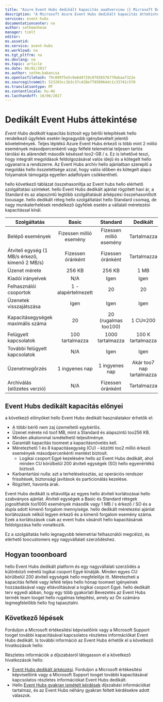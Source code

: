 ```yaml
---
title: "Azure Event Hubs dedikált kapacitás aaaOverview |} Microsoft Docs"
description: "A Microsoft Azure Event Hubs dedikált kapacitás áttekintése."
services: event-hubs
documentationcenter: na
author: sethmanheim
manager: timlt
editor: 
ms.assetid: 
ms.service: event-hubs
ms.workload: na
ms.tgt_pltfrm: na
ms.devlang: na
ms.topic: article
ms.date: 06/01/2017
ms.author: sethm;babanisa
ms.openlocfilehash: 79c09975e5c0a6d4729c8f836576770abaaf322e
ms.sourcegitcommit: 523283cc1b3c37c428e77850964dc1c33742c5f0
ms.translationtype: MT
ms.contentlocale: hu-HU
ms.lasthandoff: 10/06/2017
---
```

# <a name="overview-of-event-hubs-dedicated"></a>Dedikált Event Hubs áttekintése

*Event Hubs dedikált* kapacitás biztosít egy bérlői telepítések hello rendelkező ügyfelek esetén legnagyobb igénybevételt jelentő követelmények. Teljes léptékű Azure Event Hubs érkező is több mint 2 millió események másodpercenkénti vagy felfelé telemetriai teljesen tartós tárolási és alárendelt második késéssel too2-GB / s. Ez is lehetővé teszi, hogy integrált megoldások feldolgozásával valós idejű és a kötegelt hello ugyanarra a rendszerre. Az Event Hubs archív hello ajánlatban szereplő a megoldás hello összetettsége azzal, hogy valós időben és kötegelt alapú folyamatok támogatja egyetlen adatfolyam csökkentheti.

hello következő táblázat összehasonlítja az Event hubs hello elérhető szolgáltatási szinteket. hello Event Hubs dedikált ajánlat rögzített havi ár, a Standard és az alapszintű legtöbb szolgáltatását árképzési összehasonlított toousage. hello dedikált réteg hello szolgáltatást hello Standard csomag, de nagy munkaterhelések rendelkező ügyfelek esetén a vállalati méretezési kapacitással kínál. 

| Szolgáltatás | Basic | Standard | Dedikált |
| --- |:---:|:---:|:---:|
| Belépő események | Fizessen millió esemény | Fizessen millió esemény | Tartalmazza |
| Átviteli egység (1 MB/s érkező, kimenő 2 MB/s) | Fizessen óránként | Fizessen óránként | Tartalmazza |
| Üzenet mérete | 256 KB | 256 KB | 1 MB |
| Kiadói irányelvek | N/A | Igen | Igen |     
| Felhasználói csoportok | 1 - alapértelmezett | 20 | 20 |
| Üzenetek visszajátszása | Igen | Igen | Igen |
| Kapacitásegységek maximális száma | 20 | 20 (rugalmas too100)  | 1 CU≈200 |
| Felügyelt kapcsolatok | 100 tartalmazza | 1000 tartalmazza | 100 K tartalmazza |
| További felügyelt kapcsolatok | N/A | Igen | Igen |
| Üzenetmegőrzés | 1 ingyenes nap | 1 ingyenes nap | Akár too7 nap tartalmazza |
| Archiválás (előzetes verzió) | N/A   | Fizessen óránként | Tartalmazza |

## <a name="benefits-of-event-hubs-dedicated-capacity"></a>Event Hubs dedikált kapacitás előnyei

a következő előnyöket hello Event Hubs dedikált használatakor érhetők el:

* A többi bérlő nem zaj üzemeltető egybérlős.
* Üzenet mérete nő too1 MB, mint a Standard és alapszintű too256 KB.
* Minden alkalommal ismételhető teljesítménye.
* Garantált kapacitás toomeet a kapacitásnövelés kell.
* Méretezhető 1 és 8 kapacitásegység (CU) – közötti too2 millió érkező események másodpercenkénti mentést biztosít.
  * Logikai csoport Egyé kezelésére hello az Event Hubs dedikált, ahol minden CU körülbelül 200 átviteli egységek (SO) hello egyenértékű biztosít.
* Karbantartási nulla: azt a terheléselosztás, az operációs rendszer frissítések, biztonsági javítások és particionálás kezelése.
* Rögzített, havonta árak.

Event Hubs dedikált is eltávolítja az egyes hello átviteli korlátozásai hello szabványos ajánlat. Átviteli egységek a Basic és Standard rétegek jogosíthatók too1000 események második vagy 1 MB / s érkező / SO és a dupla adott kimenő forgalom mennyisége. hello dedikált méretezési ajánlat korlátozások nélkül legyen érkező és a kimenő forgalom esemény száma. Ezek a korlátozások csak az event hubs vásárolt hello kapacitásának feldolgozása hello vonatkozik.

Ez a szolgáltatás hello legnagyobb telemetriai felhasználói megcélzó, és elérhető toocustomers egy nagyvállalati szerződéshez.

## <a name="how-tooonboard"></a>Hogyan tooonboard

hello Event Hubs dedikált platform és egy nagyvállalati szerződés a különböző méretű logikai csoport Egyé kínálják. Minden egyes CU körülbelül 200 átviteli egységek hello megfelelője itt. Méretezheti a kapacitás felfelé vagy lefelé teljes hello hónap toomeet igényeinek hozzáadásával vagy eltávolításával a logikai csoport Egyé. hello dedikált terv egyedi abban, hogy egy több gyakorlati Bevezetés az Event Hubs termék team tooget hello rugalmas telepítési, amely az Ön számára legmegfelelőbb hello fog tapasztalni. 

## <a name="next-steps"></a>Következő lépések
Forduljon a Microsoft értékesítési képviselőink vagy a Microsoft Support tooget további kapacitásával kapcsolatos részletes információkat Event Hubs dedikált. Is további információ az Event Hubs érhetők el a következő hivatkozások hello:

Részletes információk a díjszabásról látogasson el a következő hivatkozások hello:

- [Event Hubs dedikált árképzési](https://azure.microsoft.com/pricing/details/event-hubs/). Forduljon a Microsoft értékesítési képviselőink vagy a Microsoft Support tooget további kapacitásával kapcsolatos részletes információkat Event Hubs dedikált.
- Hello [Event Hubs gyakran ismételt kérdések](event-hubs-faq.md) díjszabási információkat tartalmaz, és az Event Hubs néhány gyakran feltett kérdésekre adott válaszok. 
